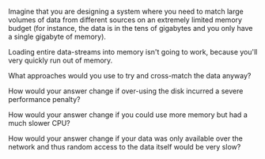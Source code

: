 Imagine that you are designing a system where you need to match large volumes of
data from different sources on an extremely limited memory budget (for instance,
the data is in the tens of gigabytes and you only have a single gigabyte of
memory).

Loading entire data-streams into memory isn't going to work, because you'll
very quickly run out of memory.

What approaches would you use to try and cross-match the data anyway?

How would your answer change if over-using the disk incurred
a severe performance penalty?

How would your answer change if you could use more memory but
had a much slower CPU?

How would your answer change if your data was only available
over the network and thus random access to the data itself
would be very slow?